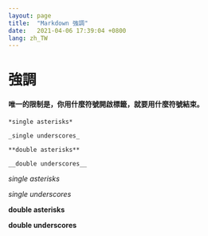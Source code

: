 ```yaml
---
layout: page
title:  "Markdown 強調"
date:   2021-04-06 17:39:04 +0800
lang: zh_TW
---
```


# 強調

#### 唯一的限制是，你用什麼符號開啟標籤，就要用什麼符號結束。

    *single asterisks*

    _single underscores_

    **double asterisks**

    __double underscores__


*single asterisks*

_single underscores_

**double asterisks**

__double underscores__